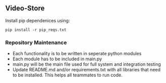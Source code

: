 ## Video-Store
Install pip dependenices using:
```
pip install -r pip_reqs.txt
```
### Repository Maintenance
- Each functionality is to be written in seperate python modules
- Each module has to be included in main.py
- main.py will be the main file used for full system and integration testing
- Update README.md and/or requirements.txt with all libraries that need to be installed. This helps all teammates to run code.
